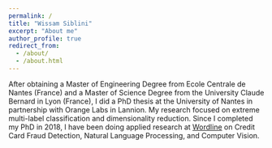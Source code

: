 ```yaml
---
permalink: /
title: "Wissam Siblini"
excerpt: "About me"
author_profile: true
redirect_from: 
  - /about/
  - /about.html
---
```


After obtaining a Master of Engineering Degree from Ecole Centrale de Nantes (France) and a Master of Science Degree from the University Claude Bernard in Lyon (France), I did a PhD thesis at the University of Nantes in partnership with Orange Labs in Lannion. My research focused on extreme multi-label classification and dimensionality reduction. Since I completed my PhD in 2018, I have been doing applied research at [Wordline](https://worldline.com/) on Credit Card Fraud Detection, Natural Language Processing, and Computer Vision.

